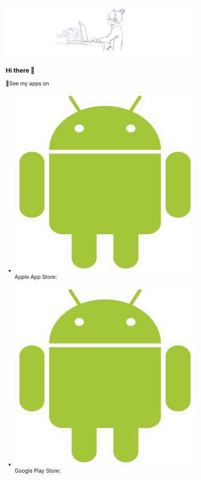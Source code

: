 ![Lara Kreisz Header](https://github.com/larakreisz/larakreisz/blob/main/20230423_154410_0000.png)

### Hi there 👋

📱See my apps on

+ ![Lara Kreisz Header](https://github.com/larakreisz/larakreisz/blob/main/Android_logo.png) Apple App Store:

+ ![Lara Kreisz Header](https://github.com/larakreisz/larakreisz/blob/main/Android_logo.png) Google Play Store: 

<!--
**larakreisz/larakreisz** is a ✨ _special_ ✨ repository because its `README.md` (this file) appears on your GitHub profile.

Here are some ideas to get you started:

🤖
🍎

- 🔭 I’m currently working on ...
- 🌱 I’m currently learning ...
- 👯 I’m looking to collaborate on ...
- 🤔 I’m looking for help with ...
- 💬 Ask me about ...
- 📫 How to reach me: ...
- 😄 Pronouns: ...
- ⚡ Fun fact: ...
-->
